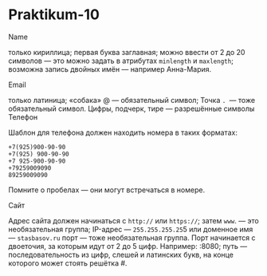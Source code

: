 # Praktikum-10

Name

только кириллица;
первая буква заглавная;
можно ввести от 2 до 20 символов — это можно задать в атрибутах `minlength` и `maxlength`;
возможна запись двойных имён — например Анна-Мария.

Email

только латиница;
«собака» @ — обязательный символ;
Точка `. `— тоже обязательный символ.
Цифры, подчерк, тире — разрешённые символы
Телефон

Шаблон для телефона должен находить номера в таких форматах:
```
+7(925)900-90-90
+7(925) 900-90-90
+7 925-900-90-90
+79259009090
89259009090
```
Помните о пробелах — они могут встречаться в номере.

Сайт

Адрес сайта должен
начинаться с `http://` или `https://`;
затем `www`. — это необязательная группа;
IP-адрес — `255.255.255.25`5 или доменное имя — `stasbasov.ru`
порт — тоже необязательная группа. Порт начинается с двоеточия, за которым идут от 2 до 5 цифр. Например: :8080;
путь — последовательность из цифр, слешей и латинских букв, на конце которого может стоять решётка #.
